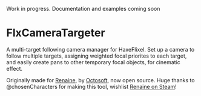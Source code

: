 Work in progress. Documentation and examples coming soon

# FlxCameraTargeter
A multi-target following camera manager for HaxeFlixel. Set up a camera to follow multiple targets, assigning weighted focal priorites to each target, and easily create pans to other temporary focal objects, for cinematic effect.

Originally made for [Renaine](https://store.steampowered.com/app/662340/Renaine/), by [Octosoft](https://twitter.com/OctosoftUS), now open source. Huge thanks to @chosenCharacters for making this tool, wishlist [Renaine on Steam](https://store.steampowered.com/app/662340/Renaine/)!